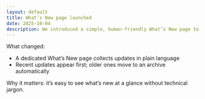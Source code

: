 ```yaml
---
layout: default
title: What’s New page launched
date: 2025-10-04
description: We introduced a simple, human-friendly What’s New page to share highlights and improvements—no technical details required.
---
```


What changed:

- A dedicated What’s New page collects updates in plain language
- Recent updates appear first; older ones move to an archive automatically

Why it matters: it’s easy to see what’s new at a glance without technical jargon.
